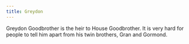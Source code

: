 ```yaml
---
title: Greydon
---
```


Greydon Goodbrother is the heir to House Goodbrother. It is very hard for people to tell him apart from his twin brothers, Gran and Gormond.


